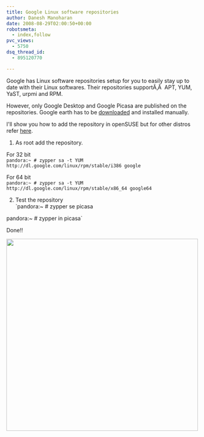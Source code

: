 ```yaml
---
title: Google Linux software repositories
author: Danesh Manoharan
date: 2008-08-29T02:00:50+00:00
robotsmeta:
  - index,follow
pvc_views:
  - 5750
dsq_thread_id:
  - 895120770

---
```

Google has Linux software repositories setup for you to easily stay up to date with their Linux softwares. Their repositories supportÃ‚Â  APT, YUM, YaST, urpmi and RPM.

However, only Google Desktop and Google Picasa are published on the repositories. Google earth has to be [downloaded][1] and installed manually.

I'll show you how to add the repository in openSUSE but for other distros refer [here][2].

1. As root add the repository.

For 32 bit  
`pandora:~ # zypper sa -t YUM http://dl.google.com/linux/rpm/stable/i386 google` 

For 64 bit  
`pandora:~ # zypper sa -t YUM http://dl.google.com/linux/rpm/stable/x86_64 google64`

2. Test the repository  
`pandora:~ # zypper se picasa  </p>
<p>pandora:~ # zypper in picasa` 

Done!!

[<img class="alignnone" src="http://farm4.static.flickr.com/3006/2803064334_a402a17595_o.png" alt="" width="500" />][3]

 [1]: http://earth.google.com/
 [2]: http://www.google.com/linuxrepositories/index.html
 [3]: http://farm4.static.flickr.com/3006/2803064334_a402a17595_o.png